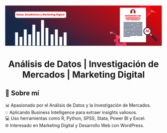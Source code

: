 ![](banner-perfil.png)

<h1 align="center">Análisis de Datos | Investigación de Mercados | Marketing Digital</h1>
  


## 🚀 Sobre mí  
📊 Apasionado por el Análisis de Datos y la Investigación de Mercados.  
💡 Aplicando Business Intelligence para extraer insights valiosos.  
💻 Uso herramientas como R, Python, SPSS, Stata, Power BI y Excel.  
🌐 Interesado en Marketing Digital y Desarrollo Web con WordPress.  
 